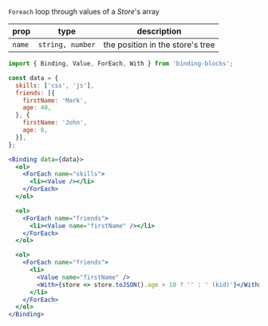`Foreach` loop through values of a _Store_'s array

prop | type | description
---|---|---
`name` | `string, number` | the position in the store's tree

```jsx
import { Binding, Value, ForEach, With } from 'binding-blocks';

const data = {
  skills: ['css', 'js'],
  friends: [{
    firstName: 'Mark',
    age: 40,
  }, {
    firstName: 'John',
    age: 8,
  }],
};

<Binding data={data}>
  <ol>
    <ForEach name="skills">
      <li><Value /></li>
    </ForEach>
  </ol>

  <ol>
    <ForEach name="friends">
      <li><Value name="firstName" /></li>
    </ForEach>
  </ol>

  <ol>
    <ForEach name="friends">
      <li>
        <Value name="firstName" />
        <With>{store => store.toJSON().age > 10 ? '' : ' (kid)'}</With>
      </li>
    </ForEach>
  </ol>
</Binding>
```